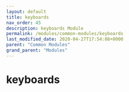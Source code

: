```yaml
---
layout: default
title: keyboards 
nav_order: 45
description: keyboards Module
permalink: /modules/common-modules/keyboards
last_modified_date: 2020-04-27T17:54:08+0000
parent: "Common Modules"
grand_parent: "Modules"
---
```


# keyboards
